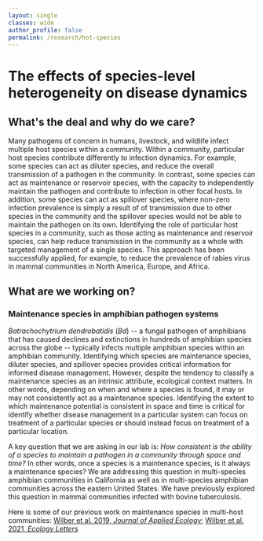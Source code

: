 ```yaml
---
layout: single
classes: wide
author_profile: false
permalink: /research/hot-species
---
```


# The effects of species-level heterogeneity on disease dynamics

## What's the deal and why do we care?

Many pathogens of concern in humans, livestock, and wildlife infect multiple host species within a community. Within a community, particular host species contribute differently to infection dynamics.  For example, some species can act as diluter species, and reduce the overall transmission of a pathogen in the community.  In contrast, some species can act as maintenance or reservoir species, with the capacity to independently maintain the pathogen and contribute to infection in other focal hosts. In addition, some species can act as spillover species, where non-zero infection prevalence is simply a result of of transmission due to other species in the community and the spillover species would not be able to maintain the pathogen on its own.  Identifying the role of particular host species in a community, such as those acting as maintenance and reservoir species, can help reduce transmission in the community as a whole with targeted management of a single species. This approach has been successfully applied, for example, to reduce the prevalence of rabies virus in mammal communities in North America, Europe, and Africa.

## What are we working on?

### Maintenance species in amphibian pathogen systems

*Batrachochytrium dendrobatidis* (*Bd*) -- a fungal pathogen of amphibians that has caused declines and extinctions in hundreds of amphibian species across the globe -- typically infects multiple amphibian species within an amphibian community.  Identifying which species are maintenance species, diluter species, and spillover species provides critical information for informed disease management. However, despite the tendency to classify a maintenance species as an intrinsic attribute, ecological context matters. In other words, depending on when and where a species is found, it may or may not consistently act as a maintenance species. Identifying the extent to which maintenance potential is consistent in space and time is critical for identify whether disease management in a particular system can focus on treatment of a particular species or should instead focus on treatment of a particular location.

A key question that we are asking in our lab is: *How consistent is the ability of a species to maintain a pathogen in a community through space and time?* In other words, once a species is a maintenance species, is it always a maintenance species?  We are addressing this question in multi-species amphibian communities in California as well as in multi-species amphibian communities across the eastern United States.  We have previously explored this question in mammal communities infected with bovine tuberculosis.

Here is some of our previous work on maintenance species in multi-host communities:  [Wilber et al. 2019, *Journal of Applied Ecology*](https://besjournals.onlinelibrary.wiley.com/doi/10.1111/1365-2664.13370); [Wilber et al. 2021, *Ecology Letters*](https://onlinelibrary.wiley.com/doi/abs/10.1111/ele.13518)

